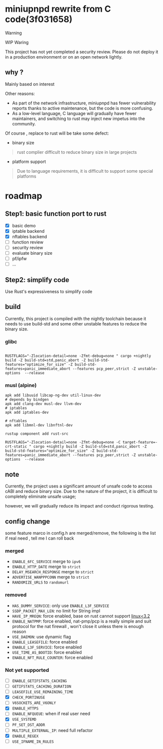 
# miniupnpd rewrite from C code(3f031658)

> [!WARNING] 
> WIP Waring
> 
> This project has not yet completed a security review. Please do not deploy it in a production environment or on an open network lightly.

## why ?
Mainly based on interest

Other reasons:
- As part of the network infrastructure, miniupnpd has fewer vulnerability reports thanks to active maintenance, but the code is more confusing. 
- As a low-level language, C language will gradually have fewer maintainers, and switching to rust may inject new impetus into the community.

Of course , replace to rust will be take some defect:
- binary size
> rust complier difficult to reduce binary size in large projects
- platform support
> Due to language requirements, it is difficult to support some special platforms

# roadmap

## Step1: basic function port to rust
- [x] basic demo 
- [x] iptable backend
- [x] nftables backend
- [ ] function review
- [ ] security review
- [ ] evaluate binary size
- [ ] pf/ipfw
- [ ] ...

## Step2: simplify code

Use Rust's expressiveness to simplify code


## build

Currently, this project is compiled with the nightly toolchain because it needs to 
use build-std and some other unstable features to reduce the binary size.

### glibc
```shell

RUSTFLAGS="-Zlocation-detail=none -Zfmt-debug=none " cargo +nightly build -Z build-std=std,panic_abort -Z build-std-features="optimize_for_size" -Z build-std-features=panic_immediate_abort --features pcp_peer,strict -Z unstable-options  --release

```

### musl (alpine)
```shell
apk add libuuid libcap-ng-dev util-linux-dev
# depends by bindgen  
apk add clang-dev musl-dev llvm-dev 
# iptables
apk add iptables-dev 

# nftables
apk add libmnl-dev libnftnl-dev 

rustup component add rust-src

RUSTFLAGS="-Zlocation-detail=none -Zfmt-debug=none -C target-feature=-crt-static " cargo +nightly build -Z build-std=std,panic_abort -Z build-std-features="optimize_for_size" -Z build-std-features=panic_immediate_abort --features pcp_peer,strict -Z unstable-options  --release
```

## note

Currently, the project uses a significant amount of unsafe code to access cABI and reduce binary size. Due to the nature of the project, it is difficult to completely eliminate unsafe usage; 

however, we will gradually reduce its impact and conduct rigorous testing.


## config change 

some feature marco in config.h are merged/remove, the following is the list
if real need , tell me I can roll back

### merged

- `ENABLE_6FC_SERVICE` merge to `ipv6`
- `ENABLE_HTTP_DATE` merge to `strict`
- `DELAY_MSEARCH_RESPONSE` merge to `strict`
- `ADVERTISE_WANPPPCONN` merge to `strict`
- `RANDOMIZE_URLS` to `randomurl`

### removed
- `HAS_DUMMY_SERVICE`: only use `ENABLE_L3F_SERVICE`
- `SSDP_PACKET_MAX_LEN`: no limit for String impl
- `HAVE_IP_MREQN`: force enabled, base on rust cannot support [linux<3.2](https://doc.rust-lang.org/nightly/rustc/platform-support.html) 
- `ENABLE_NATPMP`: force enabled, nat-pmp/pcp is a really simple and suit protocol for the nat firewall , won't close it unless there is enough reason
- `USE_DAEMON`: use dynamic flag
- `ENABLE_LEASEFILE`: force enabled
- `ENABLE_L3F_SERVICE`: force enabled
- `USE_TIME_AS_BOOTID`: force enabled
- `ENABLE_NFT_RULE_COUNTER`: force enabled


### Not yet supported

- [ ] `ENABLE_GETIFSTATS_CACHING`
- [ ] `GETIFSTATS_CACHING_DURATION`
- [ ] `LEASEFILE_USE_REMAINING_TIME`
- [x] `CHECK_PORTINUSE`
- [ ] `V6SOCKETS_ARE_V6ONLY`
- [x] `ENABLE_HTTPS`
- [ ] `ENABLE_NFQUEUE`: when if real user need
- [x] `USE_SYSTEMD`
- [ ] `PF_SET_DST_ADDR`
- [ ] `MULTIPLE_EXTERNAL_IP`: need full refactor
- [x] `ENABLE_REGEX`
- [ ] `USE_IFNAME_IN_RULES`